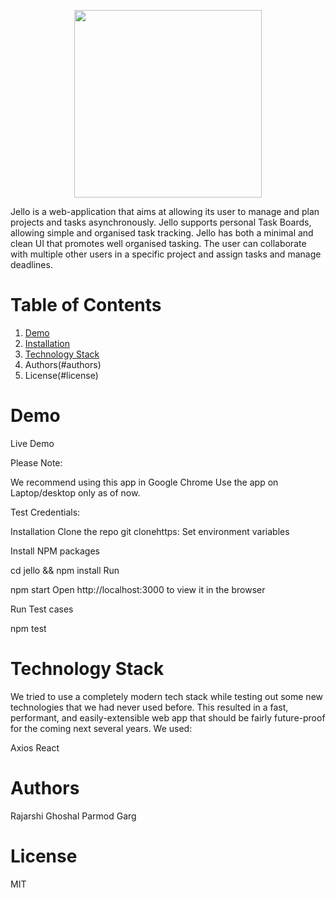 
<p align="center">
  <img width="300" height="300" src="https://ik.imagekit.io/jbpnz7w0tjy/apple-touch-icon_d8vn5BWD9.png?ik-sdk-version=javascript-1.4.3&updatedAt=1648104698872">
</p>

Jello is a web-application that aims at allowing its user to manage and plan projects and tasks asynchronously. Jello supports personal Task Boards, allowing simple and organised task tracking. Jello has both a minimal and clean UI that promotes well organised tasking. The user can collaborate with multiple other users in a specific project and assign tasks and manage deadlines. 


# Table of Contents

1. [Demo](#demo)
2. [Installation](#installation)
3. [Technology Stack](#technology-stack)
4. Authors(#authors)
5. License(#license)

# Demo

Live Demo


Please Note:

We recommend using this app in Google Chrome
Use the app on Laptop/desktop only as of now.

Test Credentials:


Installation
Clone the repo
git clonehttps:
Set environment variables


Install NPM packages

cd jello && npm install
Run

npm start
Open http://localhost:3000 to view it in the browser

Run Test cases

npm test

# Technology Stack
We tried to use a completely modern tech stack while testing out some new technologies that we had never used before. This resulted in a fast, performant, and easily-extensible web app that should be fairly future-proof for the coming next several years. We used:


Axios
React

# Authors
Rajarshi Ghoshal
Parmod Garg

# License
MIT
